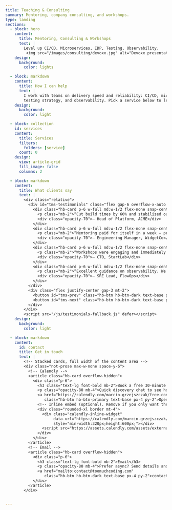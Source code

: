 ```yaml
---
title: Teaching & Consulting
summary: Mentoring, company consulting, and workshops.
type: landing
sections:
  - block: hero
    content:
      title: Mentoring, Consulting & Workshops
      text: |
        Level up CI/CD, Microservices, IDP, Testing, Observability.
         <img src="/images/consulting/devoxx.jpg" alt="Devoxx presentation" class="rounded-xl mt-6 mx-auto">        
    design:
      background:
        color: lights

  - block: markdown
    content:
      title: How I can help
      text: |
        I work with teams on delivery speed and reliability: CI/CD, microservices, internal developer platforms,
        testing strategy, and observability. Pick a service below to learn more and purchase or get in touch.
    design:
      background:
        color: light

  - block: collection
    id: services
    content:
      title: Services
      filters:
        folders: [service]
      count: 0
    design:
      view: article-grid
      fill_image: false
      columns: 2

  - block: markdown
    content:
      title: What clients say
      text: |
        <div class="relative">
          <div id="tms-testimonials" class="flex gap-6 overflow-x-auto snap-x snap-mandatory pb-2">
            <div class="hb-card p-6 w-full md:w-1/2 flex-none snap-center">
              <p class="mb-2">“Cut build times by 60% and stabilized our pipelines.”</p>
              <div class="opacity-70">— Head of Platform, ACME</div>
            </div>
            <div class="hb-card p-6 w-full md:w-1/2 flex-none snap-center">
              <p class="mb-2">“Mentoring paid for itself in a week — practical and actionable.”</p>
              <div class="opacity-70">— Engineering Manager, WidgetCo</div>
            </div>
            <div class="hb-card p-6 w-full md:w-1/2 flex-none snap-center">
              <p class="mb-2">“Workshops were engaging and immediately useful for our team.”</p>
              <div class="opacity-70">— CTO, StartLab</div>
            </div>
            <div class="hb-card p-6 w-full md:w-1/2 flex-none snap-center">
              <p class="mb-2">“Excellent guidance on observability. We now ship with confidence.”</p>
              <div class="opacity-70">— SRE Lead, FlowOps</div>
            </div>
          </div>
          <div class="flex justify-center gap-3 mt-2">
            <button id="tms-prev" class="hb-btn hb-btn-dark text-base px-4 py-2">‹ Prev</button>
            <button id="tms-next" class="hb-btn hb-btn-dark text-base px-4 py-2">Next ›</button>
          </div>
        </div>
        <script src="/js/testimonials-fallback.js" defer></script>
    design:
      background:
        color: light

  - block: markdown
    content:
      id: contact
      title: Get in touch
      text: |
        <!-- Stacked cards, full width of the content area -->
        <div class="not-prose max-w-none space-y-6">
          <!-- Calendly -->
          <article class="hb-card overflow-hidden">
            <div class="p-6">
              <h3 class="text-lg font-bold mb-2">Book a free 30-minute call</h3>
              <p class="opacity-80 mb-4">Quick discovery chat to see how I can help.</p>
              <a href="https://calendly.com/marcin-grzejszczak/free-consultation"
                 class="hb-btn hb-btn-primary text-base px-4 py-2">Open Calendly</a>
              <!-- Inline embed (optional). Remove if you only want the button. -->
              <div class="rounded-xl border mt-4">
                <div class="calendly-inline-widget"
                     data-url="https://calendly.com/marcin-grzejszczak/free-consultation"
                     style="min-width:320px;height:600px;"></div>
                <script src="https://assets.calendly.com/assets/external/widget.js" async></script>
              </div>
            </div>
          </article>
          <!-- Email -->
          <article class="hb-card overflow-hidden">
            <div class="p-6">
              <h3 class="text-lg font-bold mb-2">Email</h3>
              <p class="opacity-80 mb-4">Prefer async? Send details and I’ll reply shortly.</p>
              <a href="mailto:contact@toomuchcoding.com"
                 class="hb-btn hb-btn-dark text-base px-4 py-2">contact@toomuchcoding.com</a>
            </div>
          </article>
        </div>


---
```

